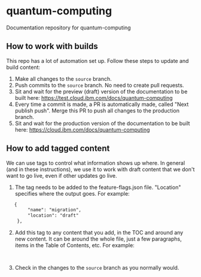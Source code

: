# quantum-computing
Documentation repository for quantum-computing

## How to work with builds

This repo has a lot of automation set up.  Follow these steps to update and build content:
1. Make all changes to the `source` branch.
2. Push commits to the `source` branch.  No need to create pull requests.
3. Sit and wait for the preview (draft) version of the documentation to be built here: https://test.cloud.ibm.com/docs/quantum-computing
4. Every time a commit is made, a PR is automatically made, called "Next publish push".  Merge this PR to push all changes to the production branch.
5. Sit and wait for the production version of the documentation to be built here: https://cloud.ibm.com/docs/quantum-computing

## How to add tagged content

We can use tags to control what information shows up where.  In general (and in these instructions), we use it to work with draft content that we don't want to go live, even if other updates go live. 

1. The tag needs to be added to the feature-flags.json file.  "Location" specifies where the output goes. For example: 
```md
   {
        "name": "migration",
        "location": "draft"
    },
```    
2. Add this tag to any content that you add, in the TOC and around any new content.  It can be around the whole file, just a few paragraphs, items in the Table of Contents, etc. For example:
```md
   
```
3. Check in the changes to the `source` branch as you normally would.
